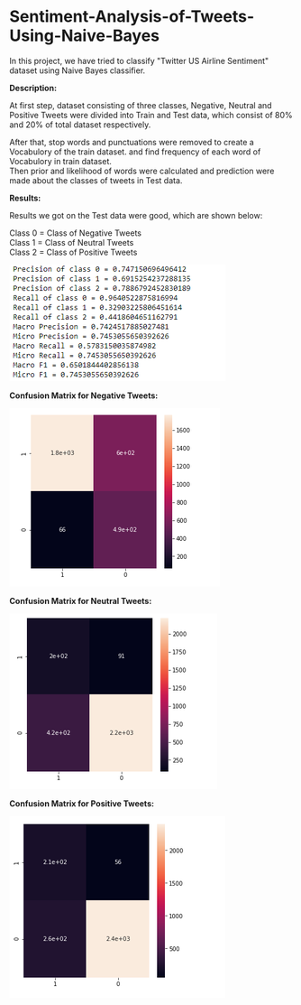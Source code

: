 # Sentiment-Analysis-of-Tweets-Using-Naive-Bayes

In this project, we have tried to classify "Twitter US Airline Sentiment" dataset using Naive Bayes classifier.

**Description:**

At first step, dataset consisting of three classes, Negative, Neutral and Positive Tweets were divided into Train and Test data, which consist of 80% and 20%
of total dataset respectively.

After that, stop words and punctuations were removed to create a Vocabulory of the train dataset. and find frequency of each word of Vocabulory in train dataset.\
Then prior and likelihood of words were calculated and prediction were made about the classes of tweets in Test data.

**Results:**

Results we got on the Test data were good, which are shown below:

Class 0 = Class of Negative Tweets\
Class 1 = Class of Neutral Tweets\
Class 2 = Class of Positive Tweets


![alt text](https://github.com/WaizKhan7/Sentiment-Analysis-of-Tweets-Using-Naive-Bayes/blob/main/Results/results1.PNG?raw=true)

**Confusion Matrix for Negative Tweets:**

![alt text](https://github.com/WaizKhan7/Sentiment-Analysis-of-Tweets-Using-Naive-Bayes/blob/main/Results/negative.PNG?raw=true)

**Confusion Matrix for Neutral Tweets:**

![alt text](https://github.com/WaizKhan7/Sentiment-Analysis-of-Tweets-Using-Naive-Bayes/blob/main/Results/neutral.PNG?raw=true)

**Confusion Matrix for Positive Tweets:**

![alt text](https://github.com/WaizKhan7/Sentiment-Analysis-of-Tweets-Using-Naive-Bayes/blob/main/Results/positive.PNG?raw=true)
